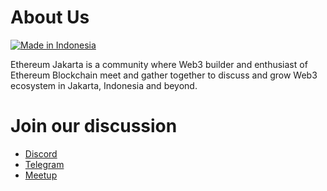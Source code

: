 # About Us

[![Made in Indonesia](https://made-in-indonesia.github.io/made-in-indonesia.svg)](https://github.com/made-in-indonesia/made-in-indonesia)

Ethereum Jakarta is a community where Web3 builder and enthusiast of Ethereum Blockchain meet and gather together to discuss and grow Web3 ecosystem in Jakarta, Indonesia and beyond.

# Join our discussion

* [Discord](https://discord.gg/yQYT3bj42V)
* [Telegram](https://t.me/ethjkt)
* [Meetup](https://www.meetup.com/ethereum-jkt/)
